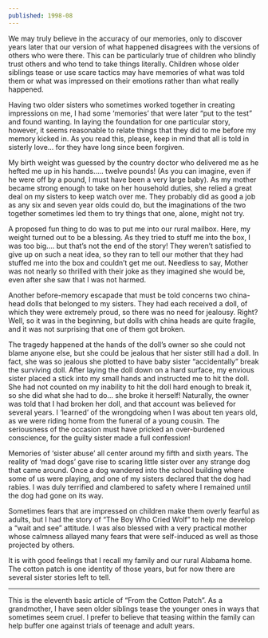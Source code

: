 ```yaml
---
published: 1998-08
---
```

We may truly believe in the accuracy of our memories, only to discover years later that our version of what happened disagrees with the versions of others who were there. This can be particularly true of children who blindly trust others and who tend to take things literally. Children whose older siblings tease or use scare tactics may have memories of what was told them or what was impressed on their emotions rather than what really happened.

Having two older sisters who sometimes worked together in creating impressions on me, I had some ‘memories’ that were later “put to the test” and found wanting. In laying the foundation for one particular story, however, it seems reasonable to relate things that they did to me before my memory kicked in. As you read this, please, keep in mind that all is told in sisterly love... for they have long since been forgiven.

My birth weight was guessed by the country doctor who delivered me as he hefted me up in his hands..... twelve pounds! (As you can imagine, even if he were off by a pound, I must have been a very large baby). As my mother became strong enough to take on her household duties, she relied a great deal on my sisters to keep watch over me. They probably did as good a job as any six and seven year olds could do, but the imaginations of the two together sometimes led them to try things that one, alone, might not try.

A proposed fun thing to do was to put me into our rural mailbox. Here, my weight turned out to be a blessing. As they tried to stuff me into the box, I was too big.... but that’s not the end of the story! They weren’t satisfied to give up on such a neat idea, so they ran to tell our mother that they had stuffed me into the box and couldn’t get me out. Needless to say, Mother was not nearly so thrilled with their joke as they imagined she would be, even after she saw that I was not harmed.

Another before-memory escapade that must be told concerns two china-head dolls that belonged to my sisters. They had each received a doll, of which they were extremely proud, so there was no need for jealousy. Right? Well, so it was in the beginning, but dolls with china heads are quite fragile, and it was not surprising that one of them got broken.

The tragedy happened at the hands of the doll’s owner so she could not blame anyone else, but she could be jealous that her sister still had a doll. In fact, she was so jealous she plotted to have baby sister “accidentally” break the surviving doll. After laying the doll down on a hard surface, my envious sister placed a stick into my small hands and instructed me to hit the doll. She had not counted on my inability to hit the doll hard enough to break it, so she did what she had to do... she broke it herself! Naturally, the owner was told that I had broken her doll, and that account was believed for several years. I ‘learned’ of the wrongdoing when I was about ten years old, as we were riding home from the funeral of a young cousin. The seriousness of the occasion must have pricked an over-burdened conscience, for the guilty sister made a full confession!

Memories of ‘sister abuse’ all center around my fifth and sixth years. The reality of ‘mad dogs’ gave rise to scaring little sister over any strange dog that came around. Once a dog wandered into the school building where some of us were playing, and one of my sisters declared that the dog had rabies. I was duly terrified and clambered to safety where I remained until the dog had gone on its way.

Sometimes fears that are impressed on children make them overly fearful as adults, but I had the story of “The Boy Who Cried Wolf” to help me develop a “wait and see” attitude. I was also blessed with a very practical mother whose calmness allayed many fears that were self-induced as well as those projected by others.

It is with good feelings that I recall my family and our rural Alabama home. The cotton patch is one identity of those years, but for now there are several sister stories left to tell.


---- 
This is the eleventh basic article of “From the Cotton Patch”. As a grandmother, I have seen older siblings tease the younger ones in ways that sometimes seem cruel. I prefer to believe that teasing within the family can help buffer one against trials of teenage and adult years.
